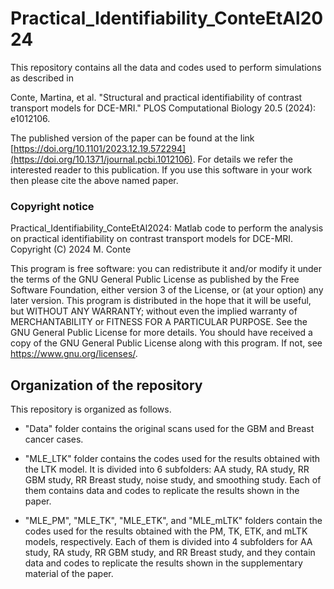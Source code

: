 # Practical_Identifiability_ConteEtAl2024
This repository contains all the data and codes used to perform simulations as described in

Conte, Martina, et al. "Structural and practical identifiability of contrast transport models for DCE-MRI." PLOS Computational Biology 20.5 (2024): e1012106.

The published version of the paper can be found at the link [https://doi.org/10.1101/2023.12.19.572294](https://doi.org/10.1371/journal.pcbi.1012106).
For details we refer the interested reader to this publication. If you use this software in your work then please cite the above named paper.


### Copyright notice

Practical_Identifiability_ConteEtAl2024: Matlab code to perform the analysis on practical identifiability on contrast transport models for DCE-MRI. 
Copyright (C) 2024 M. Conte

This program is free software: you can redistribute it and/or modify it under the terms of the GNU General Public License as published by the Free Software Foundation, either version 3 of the License, or (at your option) any later version. This program is distributed in the hope that it will be useful, but WITHOUT ANY WARRANTY; without even the implied warranty of MERCHANTABILITY or FITNESS FOR A PARTICULAR PURPOSE. See the GNU General Public License for more details. You should have received a copy of the GNU General Public License along with this program. If not, see https://www.gnu.org/licenses/.

## Organization of the repository
This repository is organized as follows.

 - "Data" folder contains the original scans used for the GBM and Breast cancer cases.
   
 - "MLE_LTK" folder contains the codes used for the results obtained with the LTK model. It is divided into 6 subfolders: AA study, RA study, RR GBM study, RR Breast study, noise study, and smoothing study. Each of them contains data and codes to replicate the results shown in the paper.

 - "MLE_PM", "MLE_TK", "MLE_ETK", and "MLE_mLTK" folders contain the codes used for the results obtained with the PM, TK, ETK, and mLTK models, respectively. Each of them is divided into 4 subfolders for AA study, RA study, RR GBM study, and RR Breast study, and they contain data and codes to replicate the results shown in the supplementary material of the paper.
